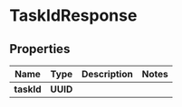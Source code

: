 

# TaskIdResponse


## Properties

| Name | Type | Description | Notes |
|------------ | ------------- | ------------- | -------------|
|**taskId** | **UUID** |  |  |



